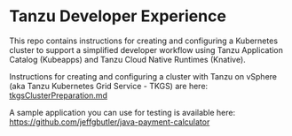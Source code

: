 # Tanzu Developer Experience

This repo contains instructions for creating and configuring a Kubernetes cluster to support a simplified
developer workflow using Tanzu Application Catalog (Kubeapps) and Tanzu Cloud Native Runtimes (Knative).

Instructions for creating and configuring a cluster with Tanzu on vSphere (aka Tanzu Kubernetes Grid Service - TKGS)
are here: [tkgsClusterPreparation.md](tkgsClusterPreparation.md)

A sample application you can use for testing is available here: https://github.com/jeffgbutler/java-payment-calculator
